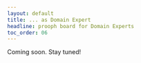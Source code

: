 ```yaml
---
layout: default
title: ... as Domain Expert
headline: prooph board for Domain Experts
toc_order: 06
---
```


Coming soon. Stay tuned!
